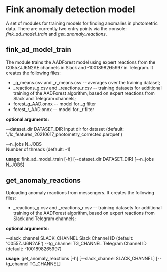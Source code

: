 # Fink anomaly detection model
A set of modules for training models for finding anomalies in photometric data. There are currently two entry points via the console: _fink_ad_model_train_ and _get_anomaly_reactions_.

##  fink_ad_model_train

The module trains the AADForest model using expert reactions from the C055ZJJ6N2AE channels in Slack and -1001898265997 in Telegram. It creates the following files:
- _g_means.csv and _r_means.csv -- averages over the training dataset;
- _reactions_g.csv and _reactions_r.csv -- training datasets for additional training of the AADForest algorithm, based on expert reactions from Slack and Telegram channels;
- forest_g_AAD.onnx -- model for _g filter
- forest_r_AAD.onnx -- model for _r filter

**optional arguments:**

  --dataset_dir DATASET_DIR
                        Input dir for dataset (default: './lc_features_20210617_photometry_corrected.parquet')
						
  --n_jobs N_JOBS       
						Number of threads (default: -1)


**usage**: fink_ad_model_train [-h] [--dataset_dir DATASET_DIR] [--n_jobs N_JOBS]


## get_anomaly_reactions



Uploading anomaly reactions from messengers. It creates the following files:
- _reactions_g.csv and _reactions_r.csv -- training datasets for additional training of the AADForest algorithm, based on expert reactions from Slack and Telegram channels;



**optional arguments:**

  --slack_channel SLACK_CHANNEL
                        Slack Channel ID (default: 'C055ZJJ6N2AE')
  --tg_channel TG_CHANNEL
                        Telegram Channel ID (default: -1001898265997)

**usage**: get_anomaly_reactions [-h] [--slack_channel SLACK_CHANNEL]
                             [--tg_channel TG_CHANNEL]